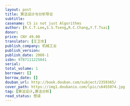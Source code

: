 ```yaml
---
layout: post
title: 算法设计与分析导论
subtitle: 
casename: CS is not just Algorithms
author: [R.C.T.Lee,S.S.Tseng,R.C.Chang,Y.T.Tsai]
donor: 
price: CNY 49.00
translator: [王卫东]
publish_company: 机械工业
publish_version: 
publish_date: 2008-1
isbn: 9787111225041
serial: 
total_volume: 1
borrower: []
borrow_date: []
douban_url: http://book.douban.com/subject/2359365/
cover_path: https://img1.doubanio.com/lpic/s6455074.jpg
tag: [算法设计,算法分析]
read_status: 想读
---
```

